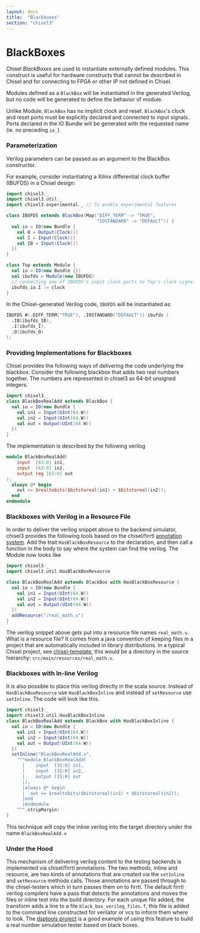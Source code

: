 ```yaml
---
layout: docs
title:  "Blackboxes"
section: "chisel3"
---
```


# BlackBoxes

Chisel *BlackBoxes* are used to instantiate externally defined modules. This construct is useful
for hardware constructs that cannot be described in Chisel and for connecting to FPGA or other IP not defined in Chisel.

Modules defined as a `BlackBox` will be instantiated in the generated Verilog, but no code
will be generated to define the behavior of module.

Unlike Module, `BlackBox` has no implicit clock and reset.
`BlackBox`'s clock and reset ports must be explicitly declared and connected to input signals.
Ports declared in the IO Bundle will be generated with the requested name (ie. no preceding `io_`).

### Parameterization

Verilog parameters can be passed as an argument to the BlackBox constructor.

For example, consider instantiating a Xilinx differential clock buffer (IBUFDS) in a Chisel design:

```scala mdoc:silent
import chisel3._
import chisel3.util._
import chisel3.experimental._ // To enable experimental features

class IBUFDS extends BlackBox(Map("DIFF_TERM" -> "TRUE",
                                  "IOSTANDARD" -> "DEFAULT")) {
  val io = IO(new Bundle {
    val O = Output(Clock())
    val I = Input(Clock())
    val IB = Input(Clock())
  })
}

class Top extends Module {
  val io = IO(new Bundle {})
  val ibufds = Module(new IBUFDS)
  // connecting one of IBUFDS's input clock ports to Top's clock signal
  ibufds.io.I := clock
}
```

In the Chisel-generated Verilog code, `IBUFDS` will be instantiated as:

```verilog
IBUFDS #(.DIFF_TERM("TRUE"), .IOSTANDARD("DEFAULT")) ibufds (
  .IB(ibufds_IB),
  .I(ibufds_I),
  .O(ibufds_O)
);
```

### Providing Implementations for Blackboxes

Chisel provides the following ways of delivering the code underlying the blackbox.  Consider the following blackbox that
 adds two real numbers together.  The numbers are represented in chisel3 as 64-bit unsigned integers.

```scala mdoc:silent:reset
import chisel3._
class BlackBoxRealAdd extends BlackBox {
  val io = IO(new Bundle {
    val in1 = Input(UInt(64.W))
    val in2 = Input(UInt(64.W))
    val out = Output(UInt(64.W))
  })
}
```

The implementation is described by the following verilog

```verilog
module BlackBoxRealAdd(
    input  [63:0] in1,
    input  [63:0] in2,
    output reg [63:0] out
);
  always @* begin
    out <= $realtobits($bitstoreal(in1) + $bitstoreal(in2));
  end
endmodule
```

### Blackboxes with Verilog in a Resource File

In order to deliver the verilog snippet above to the backend simulator, chisel3 provides the following tools based on the chisel/firrtl [annotation system](../explanations/annotations).  Add the trait `HasBlackBoxResource` to the declaration, and then call a function in the body to say where the system can find the verilog.  The Module now looks like

```scala mdoc:silent:reset
import chisel3._
import chisel3.util.HasBlackBoxResource

class BlackBoxRealAdd extends BlackBox with HasBlackBoxResource {
  val io = IO(new Bundle {
    val in1 = Input(UInt(64.W))
    val in2 = Input(UInt(64.W))
    val out = Output(UInt(64.W))
  })
  addResource("/real_math.v")
}
```

The verilog snippet above gets put into a resource file names `real_math.v`.  What is a resource file? It comes from
 a java convention of keeping files in a project that are automatically included in library distributions. In a typical
 Chisel project, see [chisel-template](https://github.com/chipsalliance/chisel-template), this would be a directory in the
 source hierarchy: `src/main/resources/real_math.v`.

### Blackboxes with In-line Verilog
It is also possible to place this verilog directly in the scala source.  Instead of `HasBlackBoxResource` use
 `HasBlackBoxInline` and instead of `setResource` use `setInline`.  The code will look like this.

```scala mdoc:silent:reset
import chisel3._
import chisel3.util.HasBlackBoxInline
class BlackBoxRealAdd extends BlackBox with HasBlackBoxInline {
  val io = IO(new Bundle {
    val in1 = Input(UInt(64.W))
    val in2 = Input(UInt(64.W))
    val out = Output(UInt(64.W))
  })
  setInline("BlackBoxRealAdd.v",
    """module BlackBoxRealAdd(
      |    input  [15:0] in1,
      |    input  [15:0] in2,
      |    output [15:0] out
      |);
      |always @* begin
      |  out <= $realtobits($bitstoreal(in1) + $bitstoreal(in2));
      |end
      |endmodule
    """.stripMargin)
}
```

This technique will copy the inline verilog into the target directory under the name `BlackBoxRealAdd.v`

### Under the Hood
This mechanism of delivering verilog content to the testing backends is implemented via chisel/firrtl annotations. The
two methods, inline and resource, are two kinds of annotations that are created via the `setInline` and
`setResource` methods calls.  Those annotations are passed through to the chisel-testers which in turn passes them
on to firrtl.  The default firrtl verilog compilers have a pass that detects the annotations and moves the files or
inline test into the build directory.  For each unique file added, the transform adds a line to a file
`black_box_verilog_files.f`, this file is added to the command line constructed for verilator or vcs to inform them where
to look.
The [dsptools project](https://github.com/ucb-bar/dsptools) is a good example of using this feature to build a real
number simulation tester based on black boxes.

